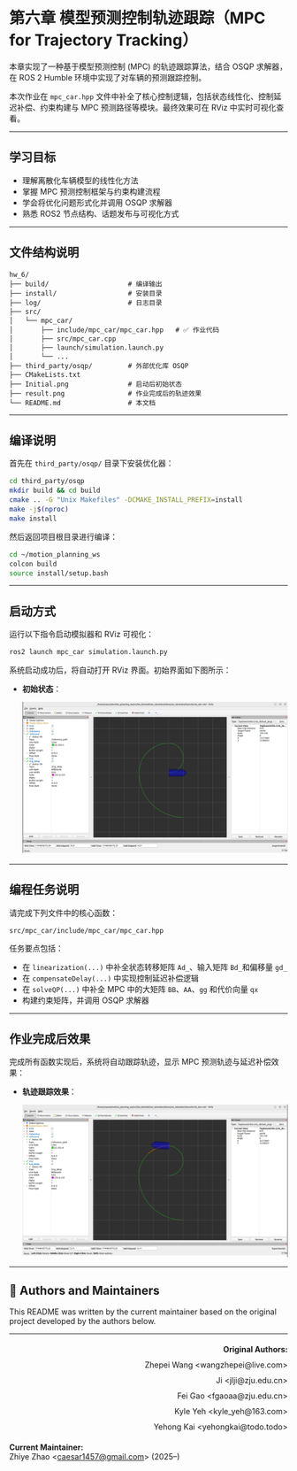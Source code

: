 # 第六章 模型预测控制轨迹跟踪（MPC for Trajectory Tracking）

本章实现了一种基于模型预测控制 (MPC) 的轨迹跟踪算法，结合 OSQP 求解器，在 ROS 2 Humble 环境中实现了对车辆的预测跟踪控制。

本次作业在 `mpc_car.hpp` 文件中补全了核心控制逻辑，包括状态线性化、控制延迟补偿、约束构建与 MPC 预测路径等模块。最终效果可在 RViz 中实时可视化查看。

---

## 学习目标

- 理解离散化车辆模型的线性化方法  
- 掌握 MPC 预测控制框架与约束构建流程  
- 学会将优化问题形式化并调用 OSQP 求解器  
- 熟悉 ROS2 节点结构、话题发布与可视化方式  

---

## 文件结构说明

```
hw_6/
├── build/                    # 编译输出
├── install/                  # 安装目录
├── log/                      # 日志目录
├── src/
│   └── mpc_car/
│       ├── include/mpc_car/mpc_car.hpp   # ✅ 作业代码
│       ├── src/mpc_car.cpp
│       ├── launch/simulation.launch.py
│       └── ...
├── third_party/osqp/         # 外部优化库 OSQP
├── CMakeLists.txt
├── Initial.png               # 启动后初始状态
├── result.png                # 作业完成后的轨迹效果
└── README.md                 # 本文档
```

---

## 编译说明

首先在 `third_party/osqp/` 目录下安装优化器：

```bash
cd third_party/osqp
mkdir build && cd build
cmake .. -G "Unix Makefiles" -DCMAKE_INSTALL_PREFIX=install
make -j$(nproc)
make install
```

然后返回项目根目录进行编译：

```bash
cd ~/motion_planning_ws
colcon build
source install/setup.bash
```

---

## 启动方式

运行以下指令启动模拟器和 RViz 可视化：

```bash
ros2 launch mpc_car simulation.launch.py
```

系统启动成功后，将自动打开 RViz 界面。初始界面如下图所示：

- **初始状态**：

  ![](./Initial.png)

---

## 编程任务说明

请完成下列文件中的核心函数：

```
src/mpc_car/include/mpc_car/mpc_car.hpp
```

任务要点包括：

- 在 `linearization(...)` 中补全状态转移矩阵 `Ad_`、输入矩阵 `Bd_`和偏移量 `gd_`
- 在 `compensateDelay(...)` 中实现控制延迟补偿逻辑
- 在 `solveQP(...)` 中补全 MPC 中的大矩阵 `BB`、`AA`、`gg` 和代价向量 `qx`
- 构建约束矩阵，并调用 OSQP 求解器

---

## 作业完成后效果

完成所有函数实现后，系统将自动跟踪轨迹，显示 MPC 预测轨迹与延迟补偿效果：

- **轨迹跟踪效果**：

  ![](./result.png)

---

## 👥 Authors and Maintainers

This README was written by the current maintainer based on the original project developed by the authors below.

<hr/>

<p align="right" style="line-height: 2.0; font-size: 14px;">
  <strong>Original Authors:</strong><br>
  Zhepei Wang &lt;wangzhepei@live.com&gt;<br>
  Ji &lt;jlji@zju.edu.cn&gt;<br>
  Fei Gao &lt;fgaoaa@zju.edu.cn&gt;<br>
  Kyle Yeh &lt;kyle_yeh@163.com&gt;<br>
  Yehong Kai &lt;yehongkai@todo.todo&gt;<br>


  <strong>Current Maintainer:</strong><br>
  Zhiye Zhao &lt;<a href="mailto:caesar1457@gmail.com">caesar1457@gmail.com</a>&gt; (2025–)
</p>

